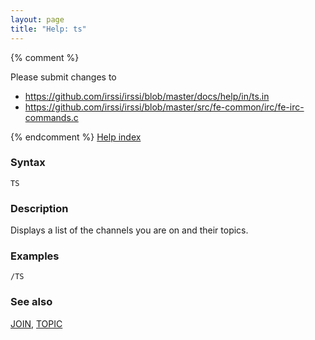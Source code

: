 ```yaml
---
layout: page
title: "Help: ts"
---
```


{% comment %}

Please submit changes to
- https://github.com/irssi/irssi/blob/master/docs/help/in/ts.in
- https://github.com/irssi/irssi/blob/master/src/fe-common/irc/fe-irc-commands.c


{% endcomment %}
[Help index](/documentation/help)

### Syntax ###

<div class="highlight irssisyntax"><pre style="\-\-cmdlen:-2ch"><code><span class="synB">TS</span></code></pre></div>



### Description ###

Displays a list of the channels you are on and their topics.

### Examples ###

    /TS

### See also ###
[JOIN](/documentation/help/join), [TOPIC](/documentation/help/topic)

